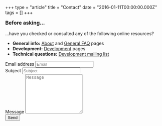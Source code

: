 +++
type = "article"
title = "Contact"
date = "2016-01-11T00:00:00.000Z"
tags = []
+++

<style>.hydden { display: none; }</style>

<div class="alert alert-info">
<h3 style="margin-top:0">Before asking...</h3>
<p>...have you checked or consulted any of the following online resources?</p>
<ul>
<li><strong>General info:</strong> <a href="/about">About</a> and <a href="/about/faq">General FAQ</a> pages</li>
<li><strong>Development:</strong> <a href="/development">Development</a> pages</li>
<li><strong>Technical questions:</strong> <a href="https://www.freelists.org/list/haiku-development" target="_blank">Development mailing list</a></li>
</ul>
</div>

<form name="contact" action="/contact_thanks" netlify netlify-honeypot="name">
  <p class="hydden"><label>Bot field: <input name="name"></label></p>
  <div class="form-group">
    <label for="email_address">Email address</label>
    <input type="email" class="form-control" id="email_address" name="email_address" placeholder="Email">
  </div>
  <div class="form-group">
    <label for="email_subject">Subject</label>
    <input type="text" class="form-control" id="email_subject" name="email_subject" placeholder="Subject">
  </div>
  <div class="form-group">
    <label for="email_body">Message</label>
    <textarea id="email_body" name="email_body" class="form-control" style="min-height:125px;resize:vertical;" placeholder="Message"></textarea>
  </div>
  <button type="submit" class="btn btn-default">Send</button>
</form>
